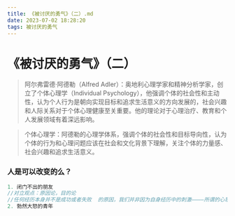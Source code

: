 ```yaml
---
title: 《被讨厌的勇气》（二）.md
date: 2023-07-02 18:28:20
tags: 被讨厌的勇气
---
```


# 《被讨厌的勇气》（二）

> 阿尔弗雷德·阿德勒（Alfred Adler）：奥地利心理学家和精神分析学家，创立了个体心理学（Individual Psychology），他强调个体的社会性和主动性，认为个人行为是朝向实现目标和追求生活意义的方向发展的，社会兴趣和人际关系对于个体心理健康至关重要。他的理论对于心理治疗、教育和个人发展领域有着深远影响。

> 个体心理学：阿德勒的心理学体系，强调个体的社会性和目标导向性，认为个体的行为和心理问题应该在社会和文化背景下理解，关注个体的力量感、社会兴趣和追求生活意义。

### 人是可以改变的么？
```java
1. 闭门不出的朋友
//对立观点：原因论，目的论
//任何经历本身并不是成功或者失败  的原因，我们并非因为自身经历中的刺激————所谓的心理创伤————而痛苦，事实上我们会从经历中发现符合自己目的的因素。决定我们自身的不是过去的经历，而是我们自己赋予经历的意义。
2. 勃然大怒的青年

```
